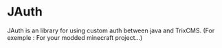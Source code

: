 # JAuth
JAuth is an library for using custom auth between java and TrixCMS. (For exemple : For your modded minecraft project...)
